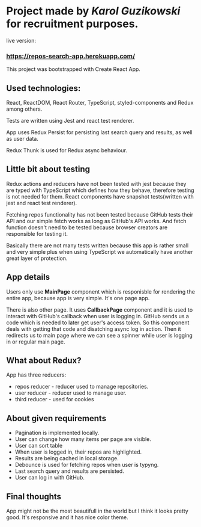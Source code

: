 # Project made by *Karol Guzikowski* for recruitment purposes.
live version:
### https://repos-search-app.herokuapp.com/

This project was bootstrapped with Create React App.

## Used technologies:
React, ReactDOM, React Router, TypeScript, styled-components and Redux among others.

Tests are written using Jest and react test renderer.

App uses Redux Persist for persisting last search query and results, as well as user data.

Redux Thunk is used for Redux async behaviour.

## Little bit about testing
Redux actions and reducers have not been tested with jest because they are typed with TypeScript which defines how they behave, therefore testing is not needed for them. React components have snapshot tests(written with jest and react test renderer).

Fetching repos functionality has not been tested because GitHub tests their API and our simple fetch works as long as GitHub's API works. And fetch function doesn't need to be tested because browser creators are responsible for testing it.

Basically there are not many tests written because this app is rather small and very simple plus when using TypeScript we automatically have another great layer of protection.

## App details
Users only use **MainPage** component which is responisble for rendering the entire app, because app is very simple. It's one page app.

There is also other page. It uses **CallbackPage** component and it is used to interact with GitHub's callback when user is logging in. GitHub sends us a code which is needed to later get user's access token. So this component deals with getting that code and disatching async log in action. Then it redirects us to main page where we can see a spinner while user is logging in or regular main page.

## What about Redux?
App has three reducers:
* repos reducer - reducer used to manage repositories.
* user reducer - reducer used to manage user.
* third reducer - used for cookies

## About given requirements
* Pagination is implemented locally.
* User can change how many items per page are visible.
* User can sort table
* When user is logged in, their repos are highlighted.
* Results are being cached in local storage.
* Debounce is used for fetching repos when user is typyng.
* Last search query and results are persisted.
* User can log in with GitHub.

## Final thoughts
App might not be the most beautifull in the world but I think it looks pretty good. It's responsive and it has nice color theme.
